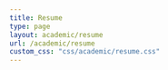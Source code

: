 ```yaml
---
title: Resume
type: page
layout: academic/resume
url: /academic/resume
custom_css: "css/academic/resume.css"
---
```

